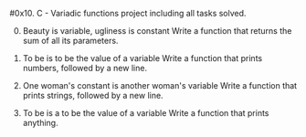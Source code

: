 #0x10. C - Variadic functions project including all tasks solved.

0. Beauty is variable, ugliness is constant 
Write a function that returns the sum of all its parameters.

1. To be is to be the value of a variable 
Write a function that prints numbers, followed by a new line.

2. One woman's constant is another woman's variable 
Write a function that prints strings, followed by a new line.

3. To be is a to be the value of a variable 
Write a function that prints anything.
